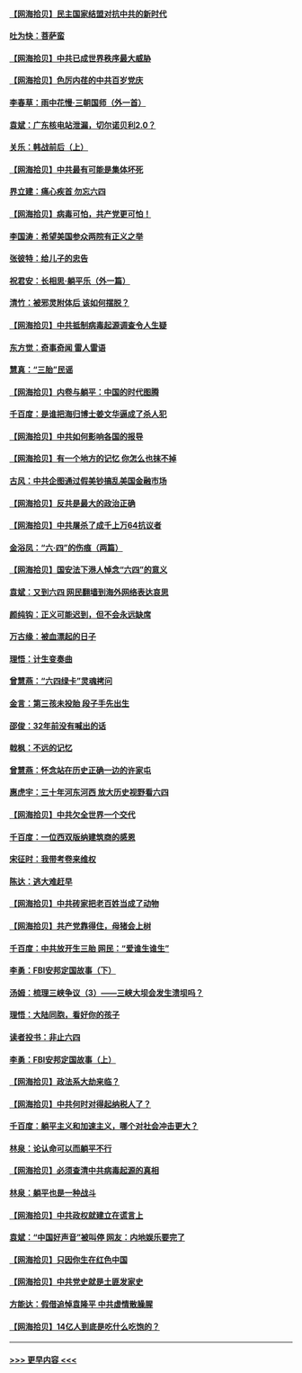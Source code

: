 #### [【网海拾贝】民主国家结盟对抗中共的新时代](../pages/nsc993/n13031717.md?t=06191752) 
#### [吐为快：菩萨蛮](../pages/nsc993/n13030033.md?t=06191752) 
#### [【网海拾贝】中共已成世界秩序最大威胁](../pages/nsc993/n13028138.md?t=06191752) 
#### [【网海拾贝】色厉内荏的中共百岁党庆](../pages/nsc993/n13025582.md?t=06191752) 
#### [李春草：雨中花慢‧三朝国师（外一首）](../pages/nsc993/n13025567.md?t=06191752) 
#### [袁斌：广东核电站泄漏，切尔诺贝利2.0？](../pages/nsc993/n13025475.md?t=06191752) 
#### [关乐：韩战前后（上）](../pages/nsc993/n13025387.md?t=06191752) 
#### [【网海拾贝】中共最有可能是集体坏死](../pages/nsc993/n13023101.md?t=06191752) 
#### [界立建：痛心疾首 勿忘六四](../pages/nsc993/n13022339.md?t=06191752) 
#### [【网海拾贝】病毒可怕，共产党更可怕！](../pages/nsc993/n13020728.md?t=06191752) 
#### [李国涛：希望美国参众两院有正义之举](../pages/nsc993/n13020674.md?t=06191752) 
#### [张彼特：给儿子的忠告](../pages/nsc993/n13018934.md?t=06191752) 
#### [祝君安：长相思‧躺平乐（外一篇）](../pages/nsc993/n13018923.md?t=06191752) 
#### [清竹：被邪灵附体后 该如何摆脱？](../pages/nsc993/n13018877.md?t=06191752) 
#### [【网海拾贝】中共抵制病毒起源调查令人生疑](../pages/nsc993/n13017785.md?t=06191752) 
#### [东方觉：奇事奇闻 雷人雷语](../pages/nsc993/n13017577.md?t=06191752) 
#### [慧真：“三胎”民谣](../pages/nsc993/n13017394.md?t=06191752) 
#### [【网海拾贝】内卷与躺平：中国的时代图腾](../pages/nsc993/n13016128.md?t=06191752) 
#### [千百度：是谁把海归博士姜文华逼成了杀人犯](../pages/nsc993/n13015218.md?t=06191752) 
#### [【网海拾贝】中共如何影响各国的报导](../pages/nsc993/n13012599.md?t=06191752) 
#### [【网海拾贝】有一个地方的记忆 你怎么也抹不掉](../pages/nsc993/n13009802.md?t=06191752) 
#### [古风：中共企图通过假美钞搞乱美国金融市场](../pages/nsc993/n13009626.md?t=06191752) 
#### [【网海拾贝】反共是最大的政治正确](../pages/nsc993/n13007051.md?t=06191752) 
#### [【网海拾贝】中共屠杀了成千上万64抗议者](../pages/nsc993/n13002713.md?t=06191752) 
#### [金浴凤：“六·四”的伤痕（两篇）](../pages/nsc993/n13001719.md?t=06191752) 
#### [【网海拾贝】国安法下港人悼念“六四”的意义](../pages/nsc993/n13001039.md?t=06191752) 
#### [袁斌：又到六四 网民翻墙到海外网络表达哀思](../pages/nsc993/n13000995.md?t=06191752) 
#### [颜纯钩：正义可能迟到，但不会永远缺席](../pages/nsc993/n13000920.md?t=06191752) 
#### [万古缘：被血漂起的日子](../pages/nsc993/n13000914.md?t=06191752) 
#### [理悟：计生变奏曲](../pages/nsc993/n13000414.md?t=06191752) 
#### [曾慧燕：“六四绿卡”灵魂拷问](../pages/nsc993/n13000277.md?t=06191752) 
#### [金言：第三孩未投胎 段子手先出生](../pages/nsc993/n13000215.md?t=06191752) 
#### [邵俊：32年前没有喊出的话](../pages/nsc993/n13000181.md?t=06191752) 
#### [戟枫：不远的记忆](../pages/nsc993/n13000121.md?t=06191752) 
#### [曾慧燕：怀念站在历史正确一边的许家屯](../pages/nsc993/n13000073.md?t=06191752) 
#### [惠虎宇：三十年河东河西 放大历史视野看六四](../pages/nsc993/n13000018.md?t=06191752) 
#### [【网海拾贝】中共欠全世界一个交代](../pages/nsc993/n12998706.md?t=06191752) 
#### [千百度：一位西双版纳建筑商的感恩](../pages/nsc993/n12998487.md?t=06191752) 
#### [宋征时：我带考卷来维权](../pages/nsc993/n12994088.md?t=06191752) 
#### [陈达：逃大难赶早](../pages/nsc993/n12993569.md?t=06191752) 
#### [【网海拾贝】中共砖家把老百姓当成了动物](../pages/nsc993/n12993483.md?t=06191752) 
#### [【网海拾贝】共产党靠得住，母猪会上树](../pages/nsc993/n12990730.md?t=06191752) 
#### [千百度：中共放开生三胎 网民：“爱谁生谁生”](../pages/nsc993/n12990644.md?t=06191752) 
#### [李勇：FBI安邦定国故事（下）](../pages/nsc993/n12987854.md?t=06191752) 
#### [汤姆：梳理三峡争议（3）——三峡大坝会发生溃坝吗？](../pages/nsc993/n12989806.md?t=06191752) 
#### [理悟：大陆同胞，看好你的孩子](../pages/nsc993/n12989778.md?t=06191752) 
#### [读者投书：非止六四](../pages/nsc993/n12989673.md?t=06191752) 
#### [李勇：FBI安邦定国故事（上）](../pages/nsc993/n12987749.md?t=06191752) 
#### [【网海拾贝】政法系大劫来临？](../pages/nsc993/n12987596.md?t=06191752) 
#### [【网海拾贝】中共何时对得起纳税人了？](../pages/nsc993/n12985578.md?t=06191752) 
#### [千百度：躺平主义和加速主义，哪个对社会冲击更大？](../pages/nsc993/n12985512.md?t=06191752) 
#### [林泉：论认命可以而躺平不行](../pages/nsc993/n12985505.md?t=06191752) 
#### [【网海拾贝】必须查清中共病毒起源的真相](../pages/nsc993/n12984276.md?t=06191752) 
#### [林泉：躺平也是一种战斗](../pages/nsc993/n12984194.md?t=06191752) 
#### [【网海拾贝】中共政权就建立在谎言上](../pages/nsc993/n12981880.md?t=06191752) 
#### [袁斌：“中国好声音”被叫停 网友：内地娱乐要完了](../pages/nsc993/n12981826.md?t=06191752) 
#### [【网海拾贝】只因你生在红色中国](../pages/nsc993/n12979096.md?t=06191752) 
#### [【网海拾贝】中共党史就是土匪发家史](../pages/nsc993/n12976478.md?t=06191752) 
#### [方能达：假借追悼袁隆平 中共虚情散臊腥](../pages/nsc993/n12976396.md?t=06191752) 
#### [【网海拾贝】14亿人到底是吃什么吃饱的？](../pages/nsc993/n12974125.md?t=06191752) 

----
#### [ >>> 更早内容 <<< ](../indexes/nsc993-earlier.md)
